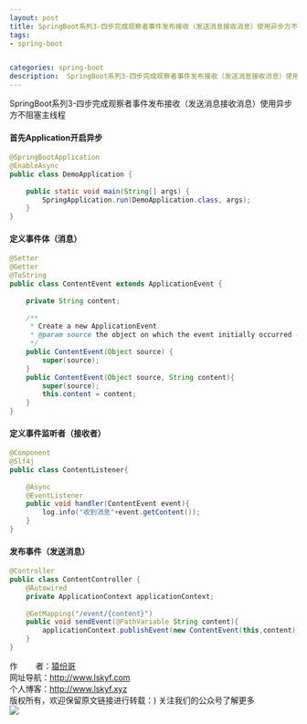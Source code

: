 ```yaml
---
layout: post
title: SpringBoot系列3-四步完成观察者事件发布接收（发送消息接收消息）使用异步方不阻塞主线程
tags:
- spring-boot


categories: spring-boot
description:  SpringBoot系列3-四步完成观察者事件发布接收（发送消息接收消息）使用异步方不阻塞主线程
---
```

 SpringBoot系列3-四步完成观察者事件发布接收（发送消息接收消息）使用异步方不阻塞主线程
<!-- more -->

#### 首先Application开启异步

```java
@SpringBootApplication
@EnableAsync
public class DemoApplication {
 
	public static void main(String[] args) {
		SpringApplication.run(DemoApplication.class, args);
	}
}
```
#### 定义事件体（消息）
```java
@Setter
@Getter
@ToString
public class ContentEvent extends ApplicationEvent {
 
    private String content;
 
    /**
     * Create a new ApplicationEvent.
     * @param source the object on which the event initially occurred (never {@code null})
     */
    public ContentEvent(Object source) {
        super(source);
    }
    public ContentEvent(Object source, String content){
        super(source);
        this.content = content;
    }
}
```
#### 定义事件监听者（接收者）

```java
@Component
@Slf4j
public class ContentListener{
 
    @Async
    @EventListener
    public void handler(ContentEvent event){
        log.info("收到消息"+event.getContent());
    }
}
```
#### 发布事件（发送消息）
```java
@Controller
public class ContentController {
    @Autowired
    private ApplicationContext applicationContext;
 
    @GetMapping("/event/{content}")
    public void sendEvent(@PathVariable String content){
        applicationContext.publishEvent(new ContentEvent(this,content));
    }
}
```
 
作&nbsp;&nbsp;&nbsp;&nbsp;&nbsp;&nbsp;&nbsp;&nbsp;者：<a href="#">猿份哥</a> <br>
网址导航：<a href="http://www.lskyf.com" target="_blank">http://www.lskyf.com</a> <br>
个人博客：<a href="http://www.lskyf.xyz" target="_blank">http://www.lskyf.xyz</a> <br>
版权所有，欢迎保留原文链接进行转载：)
关注我们的公众号了解更多<br>
<img src="{{ site.assets }}/images/gongzonghao/天空唯美.jpg"/>